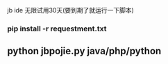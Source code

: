jb ide 无限试用30天(要到期了就运行一下脚本)

### pip install -r requestment.txt

## python jbpojie.py java/php/python

